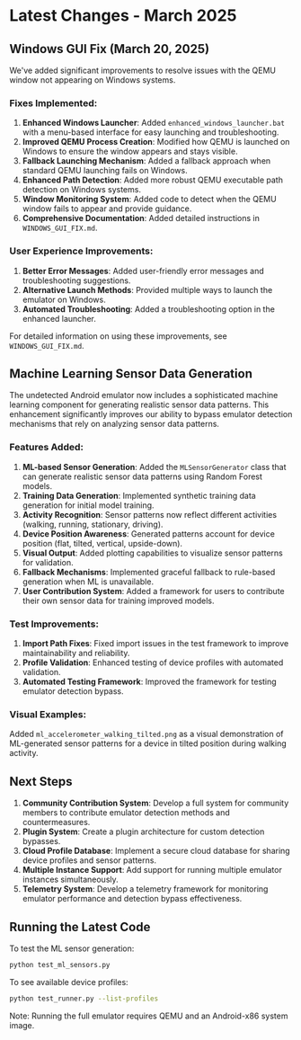 # Latest Changes - March 2025

## Windows GUI Fix (March 20, 2025)

We've added significant improvements to resolve issues with the QEMU window not appearing on Windows systems.

### Fixes Implemented:

1. **Enhanced Windows Launcher**: Added `enhanced_windows_launcher.bat` with a menu-based interface for easy launching and troubleshooting.
2. **Improved QEMU Process Creation**: Modified how QEMU is launched on Windows to ensure the window appears and stays visible.
3. **Fallback Launching Mechanism**: Added a fallback approach when standard QEMU launching fails on Windows.
4. **Enhanced Path Detection**: Added more robust QEMU executable path detection on Windows systems.
5. **Window Monitoring System**: Added code to detect when the QEMU window fails to appear and provide guidance.
6. **Comprehensive Documentation**: Added detailed instructions in `WINDOWS_GUI_FIX.md`.

### User Experience Improvements:

1. **Better Error Messages**: Added user-friendly error messages and troubleshooting suggestions.
2. **Alternative Launch Methods**: Provided multiple ways to launch the emulator on Windows.
3. **Automated Troubleshooting**: Added a troubleshooting option in the enhanced launcher.

For detailed information on using these improvements, see `WINDOWS_GUI_FIX.md`.

## Machine Learning Sensor Data Generation

The undetected Android emulator now includes a sophisticated machine learning component for generating realistic sensor data patterns. This enhancement significantly improves our ability to bypass emulator detection mechanisms that rely on analyzing sensor data patterns.

### Features Added:

1. **ML-based Sensor Generation**: Added the `MLSensorGenerator` class that can generate realistic sensor data patterns using Random Forest models.
2. **Training Data Generation**: Implemented synthetic training data generation for initial model training.
3. **Activity Recognition**: Sensor patterns now reflect different activities (walking, running, stationary, driving).
4. **Device Position Awareness**: Generated patterns account for device position (flat, tilted, vertical, upside-down).
5. **Visual Output**: Added plotting capabilities to visualize sensor patterns for validation.
6. **Fallback Mechanisms**: Implemented graceful fallback to rule-based generation when ML is unavailable.
7. **User Contribution System**: Added a framework for users to contribute their own sensor data for training improved models.

### Test Improvements:

1. **Import Path Fixes**: Fixed import issues in the test framework to improve maintainability and reliability.
2. **Profile Validation**: Enhanced testing of device profiles with automated validation.
3. **Automated Testing Framework**: Improved the framework for testing emulator detection bypass.

### Visual Examples:

Added `ml_accelerometer_walking_tilted.png` as a visual demonstration of ML-generated sensor patterns for a device in tilted position during walking activity.

## Next Steps

1. **Community Contribution System**: Develop a full system for community members to contribute emulator detection methods and countermeasures.
2. **Plugin System**: Create a plugin architecture for custom detection bypasses.
3. **Cloud Profile Database**: Implement a secure cloud database for sharing device profiles and sensor patterns.
4. **Multiple Instance Support**: Add support for running multiple emulator instances simultaneously.
5. **Telemetry System**: Develop a telemetry framework for monitoring emulator performance and detection bypass effectiveness.

## Running the Latest Code

To test the ML sensor generation:

```bash
python test_ml_sensors.py
```

To see available device profiles:

```bash
python test_runner.py --list-profiles
```

Note: Running the full emulator requires QEMU and an Android-x86 system image.